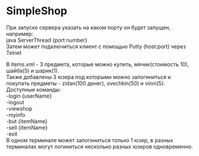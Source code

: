 # SimpleShop

При запуске сервера указать на каком порту он будет запущен, например:  
java ServerThread {port number}  
Затем может подключиться клиент с помощью Putty (host:port) через Telnet  

В items.xml - 3 предмета, которые можно купить, мячик(стоимость 10), шайба(5) и шарик(1).  
Также добавлены 3 юзера под которыми можно залогиниться и покупать предметы - zidan(100 денег), ovechkin(50) и vinni(5).  
Доступные команды:  
-login {userName}  
-logout  
-viewshop  
-myinfo  
-but {itemName}  
-sell {itemName}  
-exit  
В одном терминале может залогиниться только 1 юзер, в разных терминалах могут логиниться несколько разных юзеров одновременно.



